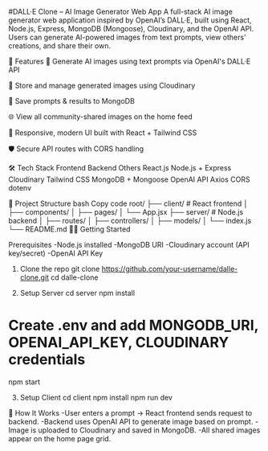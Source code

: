 #DALL·E Clone – AI Image Generator Web App
A full-stack AI image generator web application inspired by OpenAI’s DALL·E, built using React, Node.js, Express, MongoDB (Mongoose), Cloudinary, and the OpenAI API. Users can generate AI-powered images from text prompts, view others’ creations, and share their own.

🚀 Features
🔎 Generate AI images using text prompts via OpenAI's DALL·E API

💾 Store and manage generated images using Cloudinary

📝 Save prompts & results to MongoDB

🌐 View all community-shared images on the home feed

🎨 Responsive, modern UI built with React + Tailwind CSS

🛡️ Secure API routes with CORS handling

🛠️ Tech Stack
Frontend	Backend	Others
React.js	Node.js + Express	Cloudinary
Tailwind CSS	MongoDB + Mongoose	OpenAI API
Axios	CORS	dotenv

📁 Project Structure
bash
Copy code
root/
├── client/           # React frontend
│   ├── components/
│   ├── pages/
│   └── App.jsx
├── server/           # Node.js backend
│   ├── routes/
│   ├── controllers/
│   ├── models/
│   └── index.js
└── README.md
🧑‍💻 Getting Started

Prerequisites
-Node.js installed
-MongoDB URI
-Cloudinary account (API key/secret)
-OpenAI API Key

1. Clone the repo
git clone https://github.com/your-username/dalle-clone.git
cd dalle-clone

3. Setup Server
cd server
npm install
# Create .env and add MONGODB_URI, OPENAI_API_KEY, CLOUDINARY credentials
npm start

3. Setup Client
cd client
npm install
npm run dev

🧠 How It Works
-User enters a prompt → React frontend sends request to backend.
-Backend uses OpenAI API to generate image based on prompt.
-Image is uploaded to Cloudinary and saved in MongoDB.
-All shared images appear on the home page grid.
